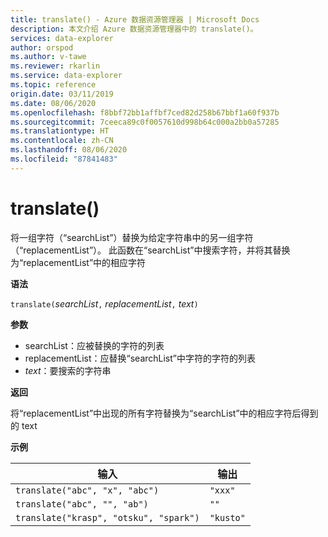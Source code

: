 ```yaml
---
title: translate() - Azure 数据资源管理器 | Microsoft Docs
description: 本文介绍 Azure 数据资源管理器中的 translate()。
services: data-explorer
author: orspod
ms.author: v-tawe
ms.reviewer: rkarlin
ms.service: data-explorer
ms.topic: reference
origin.date: 03/11/2019
ms.date: 08/06/2020
ms.openlocfilehash: f8bbf72bb1affbf7ced82d258b67bbf1a60f937b
ms.sourcegitcommit: 7ceeca89c0f0057610d998b64c000a2bb0a57285
ms.translationtype: HT
ms.contentlocale: zh-CN
ms.lasthandoff: 08/06/2020
ms.locfileid: "87841483"
---
```

# <a name="translate"></a>translate()

将一组字符（“searchList”）替换为给定字符串中的另一组字符（“replacementList”）。
此函数在“searchList”中搜索字符，并将其替换为“replacementList”中的相应字符

**语法**

`translate(`*searchList*`,` *replacementList*`,` *text*`)`

**参数**

* searchList：应被替换的字符的列表
* replacementList：应替换“searchList”中字符的字符的列表
* *text*：要搜索的字符串

**返回**

将“replacementList”中出现的所有字符替换为“searchList”中的相应字符后得到的 text

**示例**

|输入                                 |输出   |
|--------------------------------------|---------|
|`translate("abc", "x", "abc")`        |`"xxx"`  |
|`translate("abc", "", "ab")`          |`""`     |
|`translate("krasp", "otsku", "spark")`|`"kusto"`|